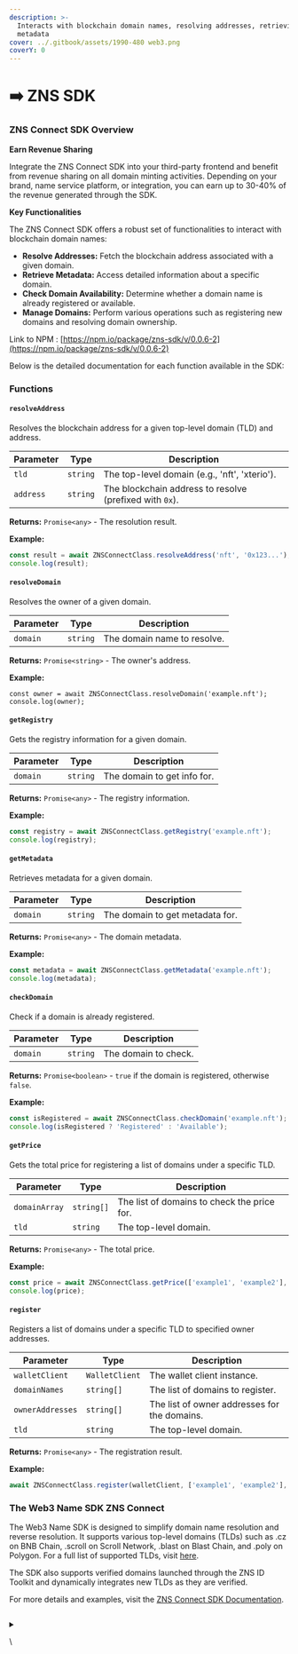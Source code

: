```yaml
---
description: >-
  Interacts with blockchain domain names, resolving addresses, retrieving
  metadata
cover: ../.gitbook/assets/1990-480 web3.png
coverY: 0
---
```


# ➡️ ZNS SDK

### ZNS Connect SDK Overview

**Earn Revenue Sharing**

Integrate the ZNS Connect SDK into your third-party frontend and benefit from revenue sharing on all domain minting activities. Depending on your brand, name service platform, or integration, you can earn up to 30-40% of the revenue generated through the SDK.

**Key Functionalities**

The ZNS Connect SDK offers a robust set of functionalities to interact with blockchain domain names:

* **Resolve Addresses:** Fetch the blockchain address associated with a given domain.
* **Retrieve Metadata:** Access detailed information about a specific domain.
* **Check Domain Availability:** Determine whether a domain name is already registered or available.
* **Manage Domains:** Perform various operations such as registering new domains and resolving domain ownership.

Link to NPM : [https://npm.io/package/zns-sdk/v/0.0.6-2](https://npm.io/package/zns-sdk/v/0.0.6-2)

Below is the detailed documentation for each function available in the SDK:

### Functions

#### `resolveAddress`

Resolves the blockchain address for a given top-level domain (TLD) and address.

| Parameter | Type     | Description                                             |
| --------- | -------- | ------------------------------------------------------- |
| `tld`     | `string` | The top-level domain (e.g., 'nft', 'xterio').           |
| `address` | `string` | The blockchain address to resolve (prefixed with `0x`). |

**Returns:** `Promise<any>` - The resolution result.

**Example:**

```javascript
const result = await ZNSConnectClass.resolveAddress('nft', '0x123...');
console.log(result);
```

#### `resolveDomain`



Resolves the owner of a given domain.

| Parameter | Type     | Description                 |
| --------- | -------- | --------------------------- |
| `domain`  | `string` | The domain name to resolve. |

**Returns:** `Promise<string>` - The owner's address.

**Example:**

```
const owner = await ZNSConnectClass.resolveDomain('example.nft');
console.log(owner);
```

#### `getRegistry`

Gets the registry information for a given domain.

| Parameter | Type     | Description                 |
| --------- | -------- | --------------------------- |
| `domain`  | `string` | The domain to get info for. |

**Returns:** `Promise<any>` - The registry information.

**Example:**

```javascript
const registry = await ZNSConnectClass.getRegistry('example.nft');
console.log(registry);
```

#### `getMetadata`

Retrieves metadata for a given domain.

| Parameter | Type     | Description                     |
| --------- | -------- | ------------------------------- |
| `domain`  | `string` | The domain to get metadata for. |

**Returns:** `Promise<any>` - The domain metadata.

**Example:**

```javascript
const metadata = await ZNSConnectClass.getMetadata('example.nft');
console.log(metadata);
```

#### `checkDomain`



Check if a domain is already registered.

| Parameter | Type     | Description          |
| --------- | -------- | -------------------- |
| `domain`  | `string` | The domain to check. |

**Returns:** `Promise<boolean>` - `true` if the domain is registered, otherwise `false`.

**Example:**

```javascript
const isRegistered = await ZNSConnectClass.checkDomain('example.nft');
console.log(isRegistered ? 'Registered' : 'Available');
```

#### `getPrice`

Gets the total price for registering a list of domains under a specific TLD.

| Parameter     | Type       | Description                                 |
| ------------- | ---------- | ------------------------------------------- |
| `domainArray` | `string[]` | The list of domains to check the price for. |
| `tld`         | `string`   | The top-level domain.                       |

**Returns:** `Promise<any>` - The total price.

**Example:**

```javascript
const price = await ZNSConnectClass.getPrice(['example1', 'example2'], 'nft');
console.log(price);
```

#### `register`

Registers a list of domains under a specific TLD to specified owner addresses.

| Parameter        | Type           | Description                                  |
| ---------------- | -------------- | -------------------------------------------- |
| `walletClient`   | `WalletClient` | The wallet client instance.                  |
| `domainNames`    | `string[]`     | The list of domains to register.             |
| `ownerAddresses` | `string[]`     | The list of owner addresses for the domains. |
| `tld`            | `string`       | The top-level domain.                        |

**Returns:** `Promise<any>` - The registration result.

**Example:**

```javascript
await ZNSConnectClass.register(walletClient, ['example1', 'example2'], ['0x123...', '0x456...'], 'nft');
```

### The Web3 Name SDK ZNS Connect

The Web3 Name SDK is designed to simplify domain name resolution and reverse resolution. It supports various top-level domains (TLDs) such as .cz on BNB Chain, .scroll on Scroll Network, .blast on Blast Chain, and .poly on Polygon. For a full list of supported TLDs, visit [here](https://docs.znsconnect.io/technical-documentation/contract-address).&#x20;

The SDK also supports verified domains launched through the ZNS ID Toolkit and dynamically integrates new TLDs as they are verified.

For more details and examples, visit the [ZNS Connect SDK Documentation](https://docs.znsconnect.io/technical-documentation/sdk).



```
```

<details>

<summary></summary>



</details>

\
